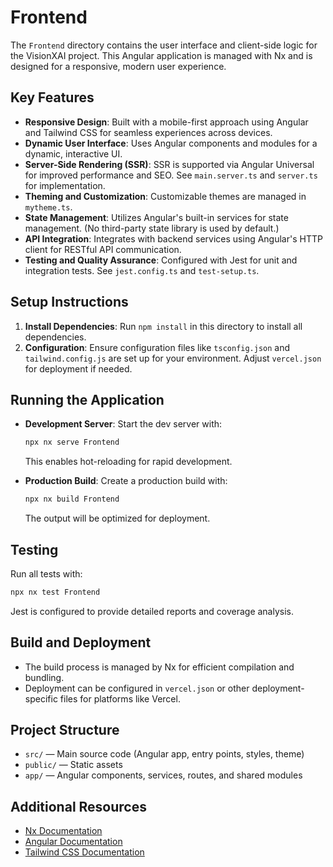 # Frontend

The `Frontend` directory contains the user interface and client-side logic for the VisionXAI project. This Angular application is managed with Nx and is designed for a responsive, modern user experience.

## Key Features

- **Responsive Design**: Built with a mobile-first approach using Angular and Tailwind CSS for seamless experiences across devices.
- **Dynamic User Interface**: Uses Angular components and modules for a dynamic, interactive UI.
- **Server-Side Rendering (SSR)**: SSR is supported via Angular Universal for improved performance and SEO. See `main.server.ts` and `server.ts` for implementation.
- **Theming and Customization**: Customizable themes are managed in `mytheme.ts`.
- **State Management**: Utilizes Angular's built-in services for state management. (No third-party state library is used by default.)
- **API Integration**: Integrates with backend services using Angular's HTTP client for RESTful API communication.
- **Testing and Quality Assurance**: Configured with Jest for unit and integration tests. See `jest.config.ts` and `test-setup.ts`.

## Setup Instructions

1. **Install Dependencies**: Run `npm install` in this directory to install all dependencies.
2. **Configuration**: Ensure configuration files like `tsconfig.json` and `tailwind.config.js` are set up for your environment. Adjust `vercel.json` for deployment if needed.

## Running the Application

- **Development Server**: Start the dev server with:

  ```sh
  npx nx serve Frontend
  ```

  This enables hot-reloading for rapid development.

- **Production Build**: Create a production build with:
  ```sh
  npx nx build Frontend
  ```
  The output will be optimized for deployment.

## Testing

Run all tests with:

```sh
npx nx test Frontend
```

Jest is configured to provide detailed reports and coverage analysis.

## Build and Deployment

- The build process is managed by Nx for efficient compilation and bundling.
- Deployment can be configured in `vercel.json` or other deployment-specific files for platforms like Vercel.

## Project Structure

- `src/` — Main source code (Angular app, entry points, styles, theme)
- `public/` — Static assets
- `app/` — Angular components, services, routes, and shared modules

## Additional Resources

- [Nx Documentation](https://nx.dev)
- [Angular Documentation](https://angular.io/docs)
- [Tailwind CSS Documentation](https://tailwindcss.com/docs)
